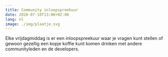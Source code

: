 ```yaml
---
title: Community inloopspreekuur
date: 2020-07-10T13:00+02:00
lang: nl
image: ./img/plaatje.svg
---
```

Elke vrijdagmiddag is er een inloopspreekuur waar je vragen kunt stellen of
gewoon gezellig een kopje koffie kunt komen drinken met andere communityleden
en de developers.